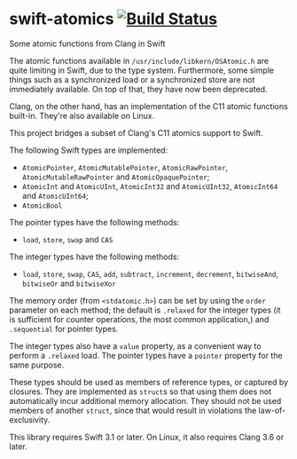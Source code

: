 # swift-atomics [![Build Status](https://travis-ci.org/glessard/swift-atomics.svg?branch=master)](https://travis-ci.org/glessard/swift-atomics)
Some atomic functions from Clang in Swift

The atomic functions available in `/usr/include/libkern/OSAtomic.h` are quite limiting in Swift, due to the type system. Furthermore, some simple things such as a synchronized load or a synchronized store are not immediately available. On top of that, they have now been deprecated.

Clang, on the other hand, has an implementation of the C11 atomic functions built-in. They're also available on Linux.

This project bridges a subset of Clang's C11 atomics support to Swift.

The following Swift types are implemented:
- `AtomicPointer`, `AtomicMutablePointer`, `AtomicRawPointer`, `AtomicMutableRawPointer` and `AtomicOpaquePointer`;
- `AtomicInt` and `AtomicUInt`, `AtomicInt32` and `AtomicUInt32`, `AtomicInt64` and `AtomicUInt64`;
- `AtomicBool`

The pointer types have the following methods:
- `load`, `store`, `swap` and `CAS`

The integer types have the following methods:
- `load`, `store`, `swap`, `CAS`, `add`, `subtract`, `increment`, `decrement`, `bitwiseAnd`, `bitwiseOr` and `bitwiseXor`

The memory order (from `<stdatomic.h>`) can be set by using the `order` parameter on each method; the default is `.relaxed` for the integer types (it is sufficient for counter operations, the most common application,) and `.sequential` for pointer types.

The integer types also have a `value` property, as a convenient way to perform a `.relaxed` load. The pointer types have a `pointer` property for the same purpose.

These types should be used as members of reference types, or captured by closures. They are implemented as `struct`s so that using them does not automatically incur additional memory allocation. They should not be used members of another `struct`, since that would result in violations the law-of-exclusivity.

This library requires Swift 3.1 or later. On Linux, it also requires Clang 3.6 or later.
